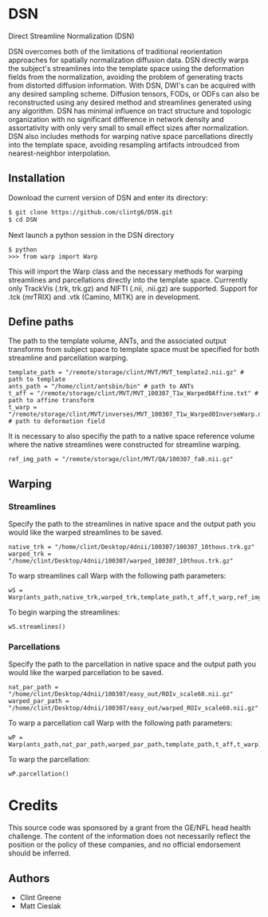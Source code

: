 # DSN
Direct Streamline Normalization (DSN)

DSN overcomes both of the limitations of traditional reorientation approaches for spatially normalization diffusion data. DSN directly warps the subject's streamlines into the template space using the deformation fields from the normalization, avoiding the problem of generating tracts from distorted diffusion information. With DSN, DWI's can be acquired with any desired sampling scheme. Diffusion tensors, FODs, or ODFs can also be reconstructed using any desired method and streamlines generated using any algorithm. DSN has minimal influence on tract structure and topologic organization with no significant difference in network density and assortativity with only very small to small effect sizes after normalization. DSN also includes methods for warping native space parcellations directly into the template space, avoiding resampling artifacts introudced from nearest-neighbor interpolation.

## Installation
Download the current version of DSN and enter its directory:

```bash
$ git clone https://github.com/clintg6/DSN.git
$ cd DSN
```
Next launch a python session in the DSN directory

```
$ python
>>> from warp import Warp
```
This will import the Warp class and the necessary methods for warping streamlines and parcellations directly into the template space. Currrently only TrackVis (.trk, trk.gz) and NIFTI (.nii, .nii.gz) are supported. Support for .tck (mrTRIX) and .vtk (Camino, MITK) are in development.

## Define paths
The path to the template volume, ANTs, and the associated output transforms from subject space to template space must be specified for both streamline and parcellation warping.

```
template_path = "/remote/storage/clint/MVT/MVT_template2.nii.gz" # path to template
ants_path = "/home/clint/antsbin/bin" # path to ANTs
t_aff = "/remote/storage/clint/MVT/MVT_100307_T1w_Warped0Affine.txt" # path to affine transform
t_warp = "/remote/storage/clint/MVT/inverses/MVT_100307_T1w_Warped0InverseWarp.nii.gz" # path to deformation field
```

It is necessary to also specifiy the path to a native space reference volume where the native streamlines were constructed for streamline warping.

```
ref_img_path = "/remote/storage/clint/MVT/QA/100307_fa0.nii.gz"
```

## Warping
### Streamlines
Specify the path to the streamlines in native space and the output path you would like the warped streamlines to be saved.
```
native_trk = "/home/clint/Desktop/4dnii/100307/100307_10thous.trk.gz"
warped_trk = "/home/clint/Desktop/4dnii/100307/warped_100307_10thous.trk.gz"
```
To warp streamlines call Warp with the following path parameters:
```
wS = Warp(ants_path,native_trk,warped_trk,template_path,t_aff,t_warp,ref_img_path)
```
To begin warping the streamlines:
```
wS.streamlines()
```

### Parcellations
Specify the path to the parcellation in native space and the output path you would like the warped parcellation to be saved.
```
nat_par_path = "/home/clint/Desktop/4dnii/100307/easy_out/ROIv_scale60.nii.gz" 
warped_par_path = "/home/clint/Desktop/4dnii/100307/easy_out/warped_ROIv_scale60.nii.gz" 
```
To warp a parcellation call Warp with the following path parameters:
```
wP = Warp(ants_path,nat_par_path,warped_par_path,template_path,t_aff,t_warp)
```
To warp the parcellation:
```
wP.parcellation()
```

Credits
========
This source code was sponsored by a grant from the GE/NFL head health challenge. 
The content of the information does not necessarily reflect the position or
the policy of these companies, and no official endorsement should be inferred.

Authors
-------
 * Clint Greene
 * Matt Cieslak


